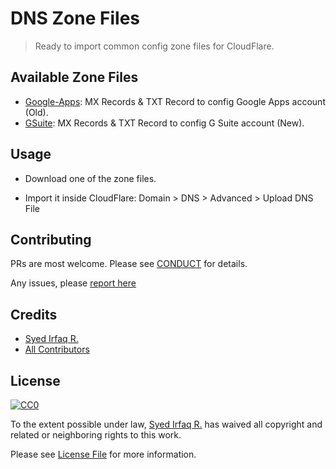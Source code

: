 # DNS Zone Files

> Ready to import common config zone files for CloudFlare.

## Available Zone Files

- [Google-Apps](google-apps.txt): MX Records & TXT Record to config Google Apps account (Old).
- [GSuite](gsuite.txt): MX Records & TXT Record to config G Suite account (New).

## Usage

- Download one of the zone files.

- Import it inside CloudFlare: Domain > DNS > Advanced > Upload DNS File

## Contributing

PRs are most welcome. Please see [CONDUCT](CONDUCT.md) for details.

Any issues, please [report here][link-issues]

## Credits

- [Syed Irfaq R.][link-author]
- [All Contributors][link-contributors]

## License

[![CC0](http://i.creativecommons.org/p/zero/1.0/88x31.png)](https://creativecommons.org/publicdomain/zero/1.0/)

To the extent possible under law, [Syed Irfaq R.][link-author] has waived all copyright and related or neighboring rights to this work. 

Please see [License File](LICENSE.md) for more information.

[link-author]: https://github.com/irazasyed
[link-issues]: https://github.com/irazasyed/dns-zone-files/issues
[link-contributors]: https://github.com/irazasyed/dns-zone-files/contributors
